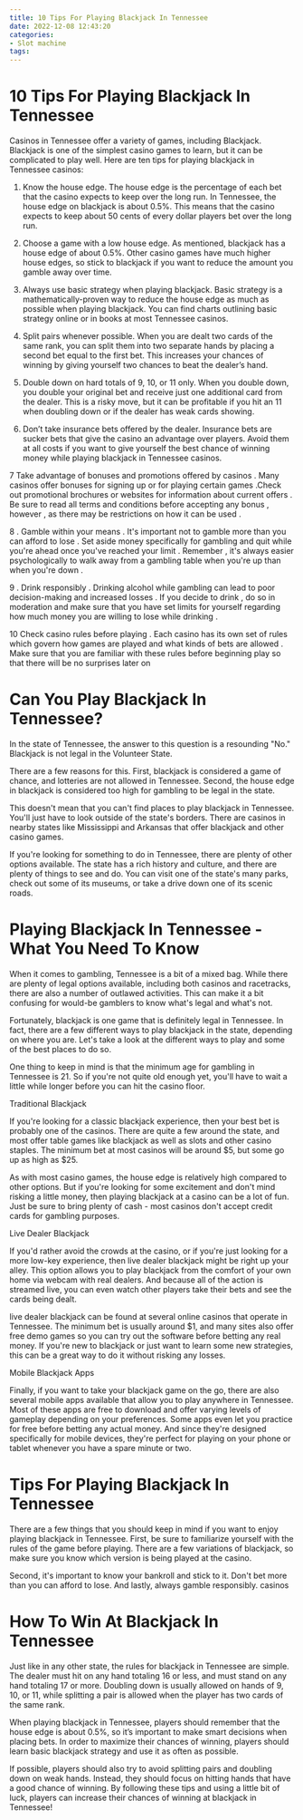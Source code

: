 ```yaml
---
title: 10 Tips For Playing Blackjack In Tennessee
date: 2022-12-08 12:43:20
categories:
- Slot machine
tags:
---
```



#  10 Tips For Playing Blackjack In Tennessee

Casinos in Tennessee offer a variety of games, including Blackjack. Blackjack is one of the simplest casino games to learn, but it can be complicated to play well. Here are ten tips for playing blackjack in Tennessee casinos:

1. Know the house edge. The house edge is the percentage of each bet that the casino expects to keep over the long run. In Tennessee, the house edge on blackjack is about 0.5%. This means that the casino expects to keep about 50 cents of every dollar players bet over the long run.

2. Choose a game with a low house edge. As mentioned, blackjack has a house edge of about 0.5%. Other casino games have much higher house edges, so stick to blackjack if you want to reduce the amount you gamble away over time.

3. Always use basic strategy when playing blackjack. Basic strategy is a mathematically-proven way to reduce the house edge as much as possible when playing blackjack. You can find charts outlining basic strategy online or in books at most Tennessee casinos.

4. Split pairs whenever possible. When you are dealt two cards of the same rank, you can split them into two separate hands by placing a second bet equal to the first bet. This increases your chances of winning by giving yourself two chances to beat the dealer’s hand.

5. Double down on hard totals of 9, 10, or 11 only. When you double down, you double your original bet and receive just one additional card from the dealer. This is a risky move, but it can be profitable if you hit an 11 when doubling down or if the dealer has weak cards showing.

6. Don’t take insurance bets offered by the dealer. Insurance bets are sucker bets that give the casino an advantage over players. Avoid them at all costs if you want to give yourself the best chance of winning money while playing blackjack in Tennessee casinos.

7 Take advantage of bonuses and promotions offered by casinos . Many casinos offer bonuses for signing up or for playing certain games .Check out promotional brochures or websites for information about current offers . Be sure to read all terms and conditions before accepting any bonus , however , as there may be restrictions on how it can be used .


  8 . Gamble within your means . It's important not to gamble more than you can afford to lose . Set aside money specifically for gambling and quit while you're ahead once you've reached your limit . Remember , it's always easier psychologically to walk away from a gambling table when you're up than when you're down . 

  9 . Drink responsibly . Drinking alcohol while gambling can lead to poor decision-making and increased losses . If you decide to drink , do so in moderation and make sure that you have set limits for yourself regarding how much money you are willing to lose while drinking . 

 10 Check casino rules before playing . Each casino has its own set of rules which govern how games are played and what kinds of bets are allowed . Make sure that you are familiar with these rules before beginning play so that there will be no surprises later on

#  Can You Play Blackjack In Tennessee?

In the state of Tennessee, the answer to this question is a resounding "No." Blackjack is not legal in the Volunteer State.

There are a few reasons for this. First, blackjack is considered a game of chance, and lotteries are not allowed in Tennessee. Second, the house edge in blackjack is considered too high for gambling to be legal in the state.

This doesn't mean that you can't find places to play blackjack in Tennessee. You'll just have to look outside of the state's borders. There are casinos in nearby states like Mississippi and Arkansas that offer blackjack and other casino games.

If you're looking for something to do in Tennessee, there are plenty of other options available. The state has a rich history and culture, and there are plenty of things to see and do. You can visit one of the state's many parks, check out some of its museums, or take a drive down one of its scenic roads.

#  Playing Blackjack In Tennessee - What You Need To Know

When it comes to gambling, Tennessee is a bit of a mixed bag. While there are plenty of legal options available, including both casinos and racetracks, there are also a number of outlawed activities. This can make it a bit confusing for would-be gamblers to know what's legal and what's not.

Fortunately, blackjack is one game that is definitely legal in Tennessee. In fact, there are a few different ways to play blackjack in the state, depending on where you are. Let's take a look at the different ways to play and some of the best places to do so.

One thing to keep in mind is that the minimum age for gambling in Tennessee is 21. So if you're not quite old enough yet, you'll have to wait a little while longer before you can hit the casino floor.

Traditional Blackjack

If you're looking for a classic blackjack experience, then your best bet is probably one of the casinos. There are quite a few around the state, and most offer table games like blackjack as well as slots and other casino staples. The minimum bet at most casinos will be around $5, but some go up as high as $25.

As with most casino games, the house edge is relatively high compared to other options. But if you're looking for some excitement and don't mind risking a little money, then playing blackjack at a casino can be a lot of fun. Just be sure to bring plenty of cash - most casinos don't accept credit cards for gambling purposes.

Live Dealer Blackjack

If you'd rather avoid the crowds at the casino, or if you're just looking for a more low-key experience, then live dealer blackjack might be right up your alley. This option allows you to play blackjack from the comfort of your own home via webcam with real dealers. And because all of the action is streamed live, you can even watch other players take their bets and see the cards being dealt.

live dealer blackjack can be found at several online casinos that operate in Tennessee. The minimum bet is usually around $1, and many sites also offer free demo games so you can try out the software before betting any real money. If you're new to blackjack or just want to learn some new strategies, this can be a great way to do it without risking any losses.

Mobile Blackjack Apps

Finally, if you want to take your blackjack game on the go, there are also several mobile apps available that allow you to play anywhere in Tennessee. Most of these apps are free to download and offer varying levels of gameplay depending on your preferences. Some apps even let you practice for free before betting any actual money. And since they're designed specifically for mobile devices, they're perfect for playing on your phone or tablet whenever you have a spare minute or two.

#  Tips For Playing Blackjack In Tennessee

There are a few things that you should keep in mind if you want to enjoy playing blackjack in Tennessee. First, be sure to familiarize yourself with the rules of the game before playing. There are a few variations of blackjack, so make sure you know which version is being played at the casino.

Second, it's important to know your bankroll and stick to it. Don't bet more than you can afford to lose. And lastly, always gamble responsibly. casinos

#  How To Win At Blackjack In Tennessee

Just like in any other state, the rules for blackjack in Tennessee are simple. The dealer must hit on any hand totaling 16 or less, and must stand on any hand totaling 17 or more. Doubling down is usually allowed on hands of 9, 10, or 11, while splitting a pair is allowed when the player has two cards of the same rank.

When playing blackjack in Tennessee, players should remember that the house edge is about 0.5%, so it’s important to make smart decisions when placing bets. In order to maximize their chances of winning, players should learn basic blackjack strategy and use it as often as possible.

If possible, players should also try to avoid splitting pairs and doubling down on weak hands. Instead, they should focus on hitting hands that have a good chance of winning. By following these tips and using a little bit of luck, players can increase their chances of winning at blackjack in Tennessee!